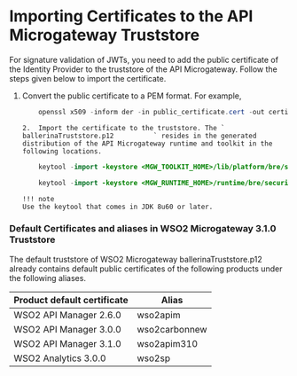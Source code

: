 # Importing Certificates to the API Microgateway Truststore

For signature validation of JWTs, you need to add the public certificate of the Identity Provider to the truststore of the API Microgateway. Follow the steps given below to import the certificate.

1.  Convert the public certificate to a PEM format. For example,

    ``` java
        openssl x509 -inform der -in public_certificate.cert -out certificate.pem
    ```

        2.  Import the certificate to the truststore. The `           ballerinaTruststore.p12          ` resides in the generated distribution of the API Microgateway runtime and toolkit in the following locations.

    ``` java
        keytool -import -keystore <MGW_TOOLKIT_HOME>/lib/platform/bre/security/ballerinaTruststore.p12 -alias wso2carbonjwt -file certificate.pem
    ```

    ``` java
        keytool -import -keystore <MGW_RUNTIME_HOME>/runtime/bre/security/ballerinaTruststore.p12 -alias wso2carbonjwt -file certificate.pem
    ```

        !!! note
        Use the keytool that comes in JDK 8u60 or later.

### Default Certificates and aliases in WSO2 Microgateway 3.1.0 Truststore

The default truststore of WSO2 Microgateway ballerinaTruststore.p12 already contains default public certificates of the following products under the following aliases.

| Product default certificate | Alias         |
|-----------------------------|---------------|
| WSO2 API Manager 2.6.0      | wso2apim      |
| WSO2 API Manager 3.0.0      | wso2carbonnew |
| WSO2 API Manager 3.1.0      | wso2apim310   |
| WSO2 Analytics 3.0.0        | wso2sp        |


